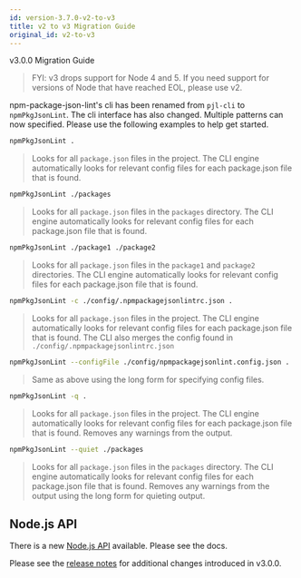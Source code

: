 ```yaml
---
id: version-3.7.0-v2-to-v3
title: v2 to v3 Migration Guide
original_id: v2-to-v3
---
```


v3.0.0 Migration Guide

> FYI: v3 drops support for Node 4 and 5. If you need support for versions of Node that have reached EOL, please use v2.

npm-package-json-lint's cli has been renamed from `pjl-cli` to `npmPkgJsonLint`. The cli interface has also changed. Multiple patterns can now specified. Please use the following examples to help get started.

```bash
npmPkgJsonLint .
```

> Looks for all `package.json` files in the project. The CLI engine automatically looks for relevant config files for each package.json file that is found.

```bash
npmPkgJsonLint ./packages
```

> Looks for all `package.json` files in the `packages` directory. The CLI engine automatically looks for relevant config files for each package.json file that is found.

```bash
npmPkgJsonLint ./package1 ./package2
```

> Looks for all `package.json` files in the `package1` and `package2` directories. The CLI engine automatically looks for relevant config files for each package.json file that is found.

```bash
npmPkgJsonLint -c ./config/.npmpackagejsonlintrc.json .
```

> Looks for all `package.json` files in the project. The CLI engine automatically looks for relevant config files for each package.json file that is found. The CLI also merges the config found in `./config/.npmpackagejsonlintrc.json`

```bash
npmPkgJsonLint --configFile ./config/npmpackagejsonlint.config.json .
```

> Same as above using the long form for specifying config files.

```bash
npmPkgJsonLint -q .
```

> Looks for all `package.json` files in the project. The CLI engine automatically looks for relevant config files for each package.json file that is found. Removes any warnings from the output.

```bash
npmPkgJsonLint --quiet ./packages
```

> Looks for all `package.json` files in the `packages` directory. The CLI engine automatically looks for relevant config files for each package.json file that is found. Removes any warnings from the output using the long form for quieting output.

## Node.js API

There is a new [Node.js API](api.md) available. Please see the docs.

Please see the [release notes](https://github.com/tclindner/npm-package-json-lint/releases/tag/v3.0.0) for additional changes introduced in v3.0.0.
